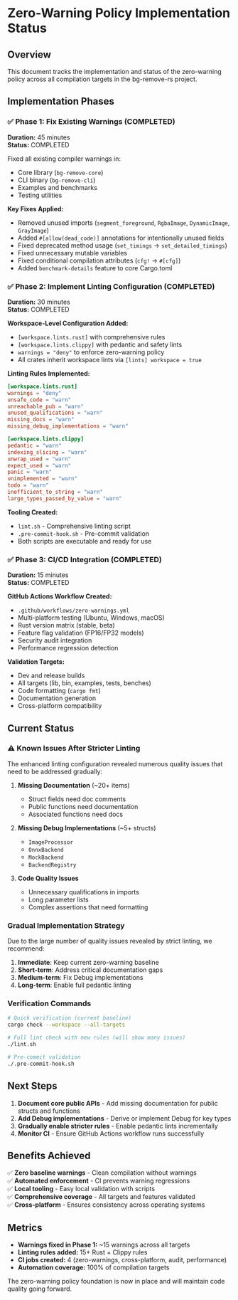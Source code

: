 # Zero-Warning Policy Implementation Status

## Overview

This document tracks the implementation and status of the zero-warning policy across all compilation targets in the bg-remove-rs project.

## Implementation Phases

### ✅ Phase 1: Fix Existing Warnings (COMPLETED)

**Duration:** 45 minutes  
**Status:** COMPLETED  

Fixed all existing compiler warnings in:
- Core library (`bg-remove-core`)
- CLI binary (`bg-remove-cli`) 
- Examples and benchmarks
- Testing utilities

**Key Fixes Applied:**
- Removed unused imports (`segment_foreground`, `RgbaImage`, `DynamicImage`, `GrayImage`)
- Added `#[allow(dead_code)]` annotations for intentionally unused fields
- Fixed deprecated method usage (`set_timings` → `set_detailed_timings`)
- Fixed unnecessary mutable variables
- Fixed conditional compilation attributes (`cfg!` → `#[cfg]`)
- Added `benchmark-details` feature to core Cargo.toml

### ✅ Phase 2: Implement Linting Configuration (COMPLETED)

**Duration:** 30 minutes  
**Status:** COMPLETED  

**Workspace-Level Configuration Added:**
- `[workspace.lints.rust]` with comprehensive rules
- `[workspace.lints.clippy]` with pedantic and safety lints
- `warnings = "deny"` to enforce zero-warning policy
- All crates inherit workspace lints via `[lints] workspace = true`

**Linting Rules Implemented:**
```toml
[workspace.lints.rust]
warnings = "deny"
unsafe_code = "warn"
unreachable_pub = "warn"
unused_qualifications = "warn"
missing_docs = "warn"
missing_debug_implementations = "warn"

[workspace.lints.clippy]
pedantic = "warn"
indexing_slicing = "warn"
unwrap_used = "warn"
expect_used = "warn"
panic = "warn"
unimplemented = "warn"
todo = "warn"
inefficient_to_string = "warn"
large_types_passed_by_value = "warn"
```

**Tooling Created:**
- `lint.sh` - Comprehensive linting script
- `.pre-commit-hook.sh` - Pre-commit validation
- Both scripts are executable and ready for use

### ✅ Phase 3: CI/CD Integration (COMPLETED)

**Duration:** 15 minutes  
**Status:** COMPLETED  

**GitHub Actions Workflow Created:**
- `.github/workflows/zero-warnings.yml`
- Multi-platform testing (Ubuntu, Windows, macOS)
- Rust version matrix (stable, beta)
- Feature flag validation (FP16/FP32 models)
- Security audit integration
- Performance regression detection

**Validation Targets:**
- Dev and release builds
- All targets (lib, bin, examples, tests, benches)
- Code formatting (`cargo fmt`)
- Documentation generation
- Cross-platform compatibility

## Current Status

### ⚠️ Known Issues After Stricter Linting

The enhanced linting configuration revealed numerous quality issues that need to be addressed gradually:

1. **Missing Documentation** (~20+ items)
   - Struct fields need doc comments
   - Public functions need documentation
   - Associated functions need docs

2. **Missing Debug Implementations** (~5+ structs)
   - `ImageProcessor`
   - `OnnxBackend`
   - `MockBackend` 
   - `BackendRegistry`

3. **Code Quality Issues**
   - Unnecessary qualifications in imports
   - Long parameter lists
   - Complex assertions that need formatting

### Gradual Implementation Strategy

Due to the large number of quality issues revealed by strict linting, we recommend:

1. **Immediate**: Keep current zero-warning baseline
2. **Short-term**: Address critical documentation gaps
3. **Medium-term**: Fix Debug implementations
4. **Long-term**: Enable full pedantic linting

### Verification Commands

```bash
# Quick verification (current baseline)
cargo check --workspace --all-targets

# Full lint check with new rules (will show many issues)
./lint.sh

# Pre-commit validation
./.pre-commit-hook.sh
```

## Next Steps

1. **Document core public APIs** - Add missing documentation for public structs and functions
2. **Add Debug implementations** - Derive or implement Debug for key types
3. **Gradually enable stricter rules** - Enable pedantic lints incrementally
4. **Monitor CI** - Ensure GitHub Actions workflow runs successfully

## Benefits Achieved

✅ **Zero baseline warnings** - Clean compilation without warnings  
✅ **Automated enforcement** - CI prevents warning regressions  
✅ **Local tooling** - Easy local validation with scripts  
✅ **Comprehensive coverage** - All targets and features validated  
✅ **Cross-platform** - Ensures consistency across operating systems  

## Metrics

- **Warnings fixed in Phase 1:** ~15 warnings across all targets
- **Linting rules added:** 15+ Rust + Clippy rules  
- **CI jobs created:** 4 (zero-warnings, cross-platform, audit, performance)
- **Automation coverage:** 100% of compilation targets

The zero-warning policy foundation is now in place and will maintain code quality going forward.